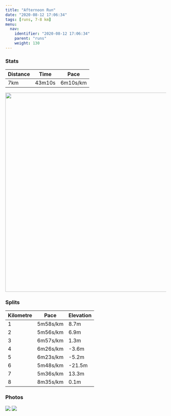 ```yaml
---
title: "Afternoon Run"
date: "2020-08-12 17:06:34"
tags: [runs, 7-8 km]
menu:
  nav:
    identifier: "2020-08-12 17:06:34"
    parent: "runs"
    weight: 130
---
```


### Stats

| Distance | Time | Pace |
|----------|------|------|
|7km|43m10s|6m10s/km|

<img src='https://maps.googleapis.com/maps/api/staticmap?maptype=terrain&path=enc:mvmeItqkLKu@?c@Ba@\eBBi@SsBCgBCMQg@OY[[MGMAQ@i@PULC?EM`AcDPe@Jg@N]@MC]CCMH]DS?QGa@e@w@{Ae@sAe@iBe@mC]gCUs@c@k@}@g@g@c@MGeAE[KuAKe@My@Ea@M_@Oi@AOGOIISEg@Mq@KiDD{@As@EoA?UOgCE}ADeACeA@o@Cs@M_ACq@@cAEoABe@@y@GaA@iBGuBBiBEaC@s@LcAP}BJaCD]B]CuBBY\k@MCSIWAIICGJ{CFID?HJDI@IGaB?i@OmB?s@IkBKg@GcCEg@Qu@Gw@F\HTHPNPFMLmANYPGJSNg@HMJGN?PKD?HK@EAAB@FI^_APDNTTLPV^\LBZZHLDRTJC@^PTDLHHNb@NFFVN`@h@TL@LB@UCK@OSCDOt@MRWdAQb@DfAFd@Af@D`AE\@RJj@EV?NRxABp@Jd@DnAEz@Bn@Eb@Ov@[h@Kt@IXSrAOD?z@Db@CXBT?^G@CAKQAFHn@EJE?Q]C?CB?FBb@Nh@Br@HRTJHJAT@HHFb@RZBDBn@^b@j@DVK@GBMZI@MCI?]`@q@l@QX[TIP?LJX?JIh@?JL`@@VFPBVDJBBBAHYJCHDR\B@TCF@JJGtA@~APxELjA?`@HVCLYROXCXC@SMOX?`@CZI\MR?ZKh@?d@DV@XJ\I\Et@G\IZIz@GLSBOJS@m@Gi@O_@EQBKEWQEAIM@FOBQ^@FN@`AVR@TCz@FhAV\Dp@DTD\Vl@l@f@Rh@b@T^HVN~@VdCZbBR|@v@bCv@xALPLHF@d@CHELLP^ALOTg@nAu@tCAP?DF@\Ub@KVANB\XTXPZL^@RA`BPjAFv@Cd@YfAGb@A^@n@VbBBj@Er@A`BD`BDd@Ll@`AhBFR@XARK^ILc@b@k@ZiBn@a@R[VE@IGOe@[[Sa@Mq@Sa@Ok@OyADmAFc@?sBA]Qa@g@kBYq@a@k@KI_@g@Kc@Ba@Ha@DGPGRAd@IDCd@i@NG^e@Xi@DQB[C}@?eA`@mA`@Yl@QZAh@Pt@dADHD^ExANzA@~@It@UbAC`@Bp@`@xBEhCIn@Bd@FZAdAL`@r@~@^r@Vr@&key=AIzaSyBPVQ_iynBzLujdhfLzy8Z-5zczbktE55k&size=800x800&scale=2&markers=color:yellow|label:S|53.48727,-2.19435&markers=color:green|label:F|53.486519999999985,-2.197460000000007' width='625' />

### Splits

| Kilometre | Pace | Elevation |
|------|------|-----------|
|1|5m58s/km|8.7m|
|2|5m56s/km|6.9m|
|3|6m57s/km|1.3m|
|4|6m26s/km|-3.6m|
|5|6m23s/km|-5.2m|
|6|5m48s/km|-21.5m|
|7|5m36s/km|13.3m|
|8|8m35s/km|0.1m|

### Photos
<img src='https://dgtzuqphqg23d.cloudfront.net/RCW3Gi9AuW921y3FsbM1B7m1IAGNYCTCQxhIDrcp35E-576x768.jpg'>

<img src='https://dgtzuqphqg23d.cloudfront.net/D7bVtsPZcG-qrVXVr9x-2i1XUFIe3Lumy0jdN4HE8w8-576x768.jpg'>
